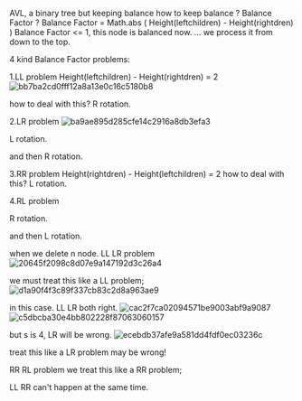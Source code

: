 AVL, a binary tree but keeping balance
how to keep balance ?
Balance Factor ?
Balance Factor = Math.abs ( Height(leftchildren) - Height(rightdren) )
Balance Factor <= 1,  this node is balanced now.
... we process it from down to the top.


4 kind Balance Factor problems:

1.LL problem  Height(leftchildren) - Height(rightdren) = 2
![bb7ba2cd0fff12a8a13e0c16c5180b8](https://user-images.githubusercontent.com/24481784/163669644-992d1323-9f85-42b0-83f5-bf566db59438.png)

how to deal with this?
R rotation.



2.LR problem
![ba9ae895d285cfe14c2916a8db3efa3](https://user-images.githubusercontent.com/24481784/163669651-e1c195a9-9359-4d11-8353-932f53386333.png)

L rotation.

and then R rotation.


3.RR problem  Height(rightdren) - Height(leftchildren) = 2
how to deal with this?
L rotation.

4.RL problem

R rotation.

and then L rotation.

when we delete n node.
LL LR problem
![20645f2098c8d07e9a147192d3c26a4](https://user-images.githubusercontent.com/24481784/163670037-49d44f30-72b0-4ada-b5a8-545df8fcca9c.png)

we must treat this like a LL problem;
![d1a90f4f3c89f337cb83c2d8a963ae9](https://user-images.githubusercontent.com/24481784/163670169-c7e9860c-1009-469f-a37a-fb7511ddc38a.png)


in this case. LL LR both right.
![cac2f7ca02094571be9003abf9a9087](https://user-images.githubusercontent.com/24481784/163670439-6629cbc2-7a3c-44e7-89ba-e7b807c5bcb6.png)
![c5dbcba30e4bb802228f87063060157](https://user-images.githubusercontent.com/24481784/163670445-dbe8ba7a-1ae4-4c2b-80e5-fdf1539c84c1.png)

but s is 4, LR will be wrong.
![ecebdb37afe9a581dd4fdf0ec03236c](https://user-images.githubusercontent.com/24481784/163670531-7b98e48b-4473-441c-b880-0d492ce2b778.png)


treat this like a LR problem may be wrong!



RR RL  problem
we treat this like a RR problem;

LL RR can't happen at the same time.


